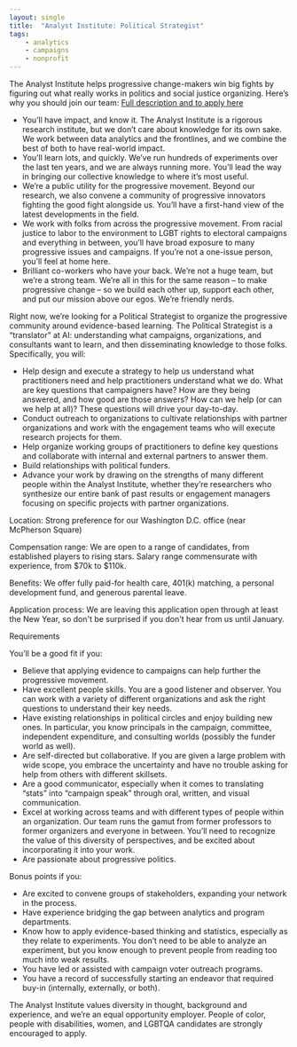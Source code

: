 ```yaml
---
layout: single
title:  "Analyst Institute: Political Strategist"
tags: 
    - analytics
    - campaigns
    - nonprofit
---
```


The Analyst Institute helps progressive change-makers win big fights by figuring out what really works in politics and social justice organizing. Here’s why you should join our team:
[Full description and to apply here](https://analystinstitute.recruitee.com/o/political-strategist)

* You’ll have impact, and know it. The Analyst Institute is a rigorous research institute, but we don’t care about knowledge for its own sake. We work between data analytics and the frontlines, and we combine the best of both to have real-world impact.
* You’ll learn lots, and quickly. We’ve run hundreds of experiments over the last ten years, and we are always running more. You’ll lead the way in bringing our collective knowledge to where it’s most useful.
* We’re a public utility for the progressive movement. Beyond our research, we also convene a community of progressive innovators fighting the good fight alongside us. You’ll have a first-hand view of the latest developments in the field.
* We work with folks from across the progressive movement. From racial justice to labor to the environment to LGBT rights to electoral campaigns and everything in between, you’ll have broad exposure to many progressive issues and campaigns. If you’re not a one-issue person, you’ll feel at home here.
* Brilliant co-workers who have your back. We’re not a huge team, but we’re a strong team. We’re all in this for the same reason – to make progressive change – so we build each other up, support each other, and put our mission above our egos. We’re friendly nerds.

Right now, we’re looking for a Political Strategist to organize the progressive community around evidence-based learning. The Political Strategist is a “translator” at AI: understanding what campaigns, organizations, and consultants want to learn, and then disseminating knowledge to those folks. Specifically, you will:

* Help design and execute a strategy to help us understand what practitioners need and help practitioners understand what we do. What are key questions that campaigners have? How are they being answered, and how good are those answers? How can we help (or can we help at all)? These questions will drive your day-to-day.
* Conduct outreach to organizations to cultivate relationships with partner organizations and work with the engagement teams who will execute research projects for them.
* Help organize working groups of practitioners to define key questions and collaborate with internal and external partners to answer them.
* Build relationships with political funders.
* Advance your work by drawing on the strengths of many different people within the Analyst Institute, whether they’re researchers who synthesize our entire bank of past results or engagement managers focusing on specific projects with partner organizations.

Location: Strong preference for our Washington D.C. office (near McPherson Square)

Compensation range: We are open to a range of candidates, from established players to rising stars. Salary range commensurate with experience, from $70k to $110k.

Benefits: We offer fully paid-for health care, 401(k) matching, a personal development fund, and generous parental leave.

Application process: We are leaving this application open through at least the New Year, so don't be surprised if you don't hear from us until January.

Requirements

You’ll be a good fit if you:

* Believe that applying evidence to campaigns can help further the progressive movement.
* Have excellent people skills. You are a good listener and observer. You can work with a variety of different organizations and ask the right questions to understand their key needs.
* Have existing relationships in political circles and enjoy building new ones. In particular, you know principals in the campaign, committee, independent expenditure, and consulting worlds (possibly the funder world as well).
* Are self-directed but collaborative. If you are given a large problem with wide scope, you embrace the uncertainty and have no trouble asking for help from others with different skillsets.
* Are a good communicator, especially when it comes to translating “stats” into “campaign speak” through oral, written, and visual communication.
* Excel at working across teams and with different types of people within an organization. Our team runs the gamut from former professors to former organizers and everyone in between. You’ll need to recognize the value of this diversity of perspectives, and be excited about incorporating it into your work.
* Are passionate about progressive politics.

Bonus points if you:

* Are excited to convene groups of stakeholders, expanding your network in the process.
* Have experience bridging the gap between analytics and program departments.
* Know how to apply evidence-based thinking and statistics, especially as they relate to experiments. You don’t need to be able to analyze an experiment, but you know enough to prevent people from reading too much into weak results.
* You have led or assisted with campaign voter outreach programs.
* You have a record of successfully starting an endeavor that required buy-in (internally, externally, or both).

The Analyst Institute values diversity in thought, background and experience, and we’re an equal opportunity employer. People of color, people with disabilities, women, and LGBTQA candidates are strongly encouraged to apply.

